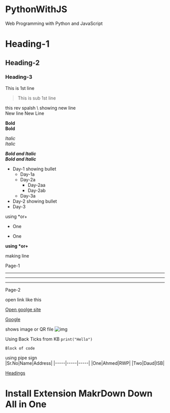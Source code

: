 # PythonWithJS
Web Programming with Python and JavaScript
# Heading-1
## Heading-2
### Heading-3 
This is 1st line
> This is sub 1st line 

this rev spalsh \ showing new line \
New line
New Line

**Bold** \
__Bold__

*Italic* \
_Italic_

***Bold and Italic*** \
___Bold and Italic___

- Day-1   showing bullet 
  - Day-1a
  - Day-2a
    - Day-2aa
    - Day-2ab
  - Day-3a
- Day-2   showing bullet 
- Day-3

using *or+
* One
+ One

__using *or+__

making line

Page-1

--- 
___
***

Page-2

open link like this

[Open goolge site](https://google.com)

[Open]:https://google.com
[Google][open]

shows image or QR file
![img](lib.png)

Using Back Ticks from KB `print("Hello")`

```
Block of code
```

using pipe sign \
|Sr.No|Name|Address|
|-----|-----|-----|
|One|Ahmed|RWP|
|Two|Daud|ISB|

[Headings](#heading-1)

# Install Extension MakrDown Down All in One
